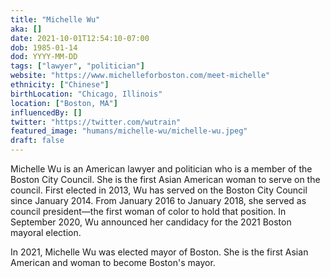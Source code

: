 ```yaml
---
title: "Michelle Wu"
aka: []
date: 2021-10-01T12:54:10-07:00
dob: 1985-01-14
dod: YYYY-MM-DD
tags: ["lawyer", "politician"]
website: "https://www.michelleforboston.com/meet-michelle"
ethnicity: ["Chinese"]
birthLocation: "Chicago, Illinois"
location: ["Boston, MA"]
influencedBy: []
twitter: "https://twitter.com/wutrain"
featured_image: "humans/michelle-wu/michelle-wu.jpeg"
draft: false
---
```


Michelle Wu is an American lawyer and politician who is a member of the Boston City Council. She is the first Asian American woman to serve on the council. First elected in 2013, Wu has served on the Boston City Council since January 2014. From January 2016 to January 2018, she served as council president—the first woman of color to hold that position. In September 2020, Wu announced her candidacy for the 2021 Boston mayoral election.


In 2021, Michelle Wu was elected mayor of Boston. She is the first Asian American and woman to become Boston's mayor.